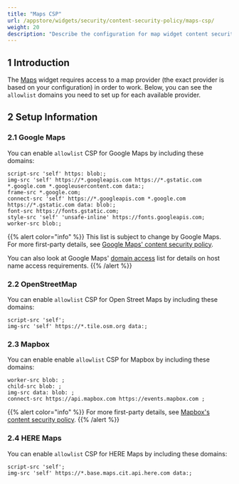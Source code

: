 ```yaml
---
title: "Maps CSP"
url: /appstore/widgets/security/content-security-policy/maps-csp/
weight: 20
description: "Describe the configuration for map widget content security policy"
---
```


## 1 Introduction

The [Maps](/appstore/widgets/maps/) widget requires access to a map provider (the exact provider is based on your configuration) in order to work. Below, you can see the `allowlist` domains you need to set up for each available provider.

## 2 Setup Information

### 2.1 Google Maps

You can enable `allowlist` CSP for Google Maps by including these domains:

```text
script-src 'self' https: blob:;
img-src 'self' https://*.googleapis.com https://*.gstatic.com *.google.com *.googleusercontent.com data:;
frame-src *.google.com;
connect-src 'self' https://*.googleapis.com *.google.com https://*.gstatic.com data: blob:;
font-src https://fonts.gstatic.com;
style-src 'self' 'unsafe-inline' https://fonts.googleapis.com;
worker-src blob:;
```

{{% alert color="info" %}}
This list is subject to change by Google Maps. For more first-party details, see [Google Maps' content security policy](https://developers.google.com/maps/documentation/javascript/content-security-policy#sample_content_security_policy).

You can also look at Google Maps' [domain access](https://developers.google.com/maps/domains) list for details on host name access requirements.
{{% /alert %}}

### 2.2 OpenStreetMap

You can enable `allowlist` CSP for Open Street Maps by including these domains:

```text
script-src 'self';
img-src 'self' https://*.tile.osm.org data:;
```

### 2.3 Mapbox

You can enable enable `allowlist` CSP for Mapbox by including these domains:

```text
worker-src blob: ;
child-src blob: ;
img-src data: blob: ;
connect-src https://api.mapbox.com https://events.mapbox.com ;
```

{{% alert color="info" %}}
For more first-party details, see [Mapbox's content security policy](https://docs.mapbox.com/mapbox-search-js/guides/browsers-and-testing/).
{{% /alert %}}

### 2.4 HERE Maps

You can enable `allowlist` CSP for HERE Maps by including these domains:

```text
script-src 'self';
img-src 'self' https://*.base.maps.cit.api.here.com data:;
```
